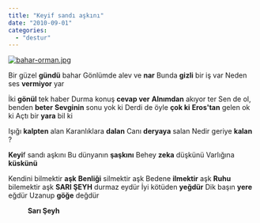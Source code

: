 ```yaml
---
title: "Keyif sandı aşkını"
date: "2010-09-01"
categories: 
  - "destur"
---
```


[![bahar-orman.jpg](/uploads/2010/09/bahar-orman.jpg)](/uploads/2010/09/bahar-orman.jpg "bahar-orman.jpg")

Bir güzel **gündü** bahar Gönlümde alev ve **nar** Bunda **gizli** bir iş var Neden ses **vermiyor** yar

İki **gönül** tek haber Durma konuş **cevap ver** **Alnımdan** akıyor ter Sen de ol, benden **beter** **Sevginin** sonu yok ki Derdi de öyle **çok ki** **Eros'tan** gelen ok ki Açtı bir **yara** bil ki

Işığı **kalpten** alan Karanlıklara **dalan** Canı **deryaya** salan Nedir geriye **kalan** ?

**Keyi**f sandı aşkını Bu dünyanın **şaşkını** Behey **zeka** düşkünü Varlığına **küskünü**

Kendini bilmektir **aşk** **Benliği** silmektir aşk Bedene **ilmektir** aşk **Ruhu** bilemektir aşk **SARI ŞEYH** durmaz eydür İyi kötüden **yeğdür** Dik başın **yere** eğdür Uzanup **göğe** değdür

          **Sarı Şeyh**
